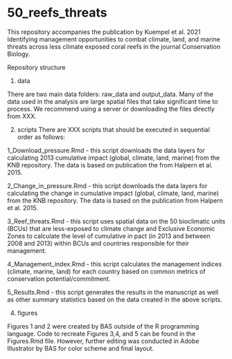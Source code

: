 # 50_reefs_threats

This repository accompanies the publication by Kuempel et al. 2021 Identifying management opportunities to combat climate, land, and marine threats across less climate exposed coral reefs in the journal Conservation Biology.

Repository structure
1. data

There are two main data folders: raw_data and output_data. Many of the data used in the analysis are large spatial files that take significant time to process. We recommend using a server or downloading the files directly from XXX.

2. scripts
There are XXX scripts that should be executed in sequential order as follows:

1_Download_pressure.Rmd - this script downloads the data layers for calculating 2013 cumulative impact (global, climate, land, marine) from the KNB repository. The data is based on publication the from Halpern et al. 2015.

2_Change_in_pressure.Rmd - this script downloads the data layers for calculating the change in cumulative impact (global, climate, land, marine) from the KNB repository. The data is based on the publication from Halpern et al. 2015. 

3_Reef_threats.Rmd - this script uses spatial data on the 50 bioclimatic units (BCUs) that are less-exposed to climate change and Exclusive Economic Zones to calculate the level of cumulative in pact (in 2013 and between 2008 and 2013) within BCUs and countries responsible for their management.

4_Management_index.Rmd - this script calculates the management indices (climate, marine, land) for each country based on common metrics of conservation potential/commitment. 

5_Results.Rmd - this script generates the results in the manuscript as well as other summary statistics based on the data created in the above scripts.

4. figures

Figures 1 and 2 were created by BAS outside of the R programming language. Code to recreate Figures 3,4, and 5 can be found in the Figures.Rmd file. However, further editing was conducted in Adobe Illustrator by BAS for color scheme and final layout.
